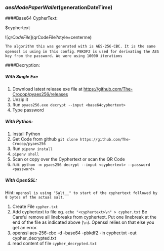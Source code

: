 ### ${aesMode} PaperWallet ($generationDateTime) 

####Base64 CypherText:

<p class="blocktext">$cyphertext</p>

![$qrCodeFile]($qrCodeFile?style=centerme)

`The algorithm this was generated with is AES-256-CBC. It is the same openssl is using in this config.`
`PBKDF2 is used for derivating the AES key from the password. We were using 10000 iterations`

####Decryption:

##### With Single Exe

1. Download latest release exe file at https://github.com/The-Crocop/pyaes256/releases
1. Unzip it
1. Run `pyaes256.exe decrypt --input <base64cyphertext>`
1. Type password

##### With Python:
1. Install Python
1. Get Code from github `git clone https://github.com/The-Crocop/pyaes256`
1. Run `pipenv install`
1. `pipenv shell`
1. Scan or copy over the Cyphertext or scan the QR Code
1. run: `python -m pyaes256 decrypt --input <cyphertext> --password <password>`

##### With OpenSSL:
Hint: `openssl is using "Salt__" to start of the cyphertext followed by 8 bytes of the actual salt.`

1. Create File `cypher.txt`
2. Add cyphertext to file eg. `echo "<cyphertext>\n" > cypher.txt` 
   Be Careful remove all linebreaks from cyphertext.
   Put one linebreak at the end of the file as indicated above (`\n`). 
    Openssl relies on that else you get an error.
3. openssl aes-256-cbc -d -base64 -pbkdf2 -in cypher.txt -out cypher_decrypted.txt
4. read content of file `cypher_decrypted.txt`
